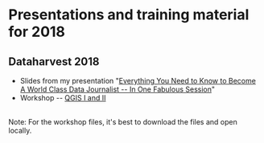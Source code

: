 
<h1>Presentations and training material for 2018</h1>


<h2>Dataharvest 2018</h2>
<ul>
	<li>Slides from my presentation "<a href="http://bit.ly/2Iy6Ckf">Everything You Need to Know to Become A World Class Data Journalist -- In One Fabulous Session</a>"</li>
	<li>Workshop -- <a href="https://github.com/gebelo/training2018/blob/master/qgis2018.pdf">QGIS I and II</a></li>
	</ul>
	<br>Note: For the workshop files, it's best to download the files and open locally.<br>
	<br>

